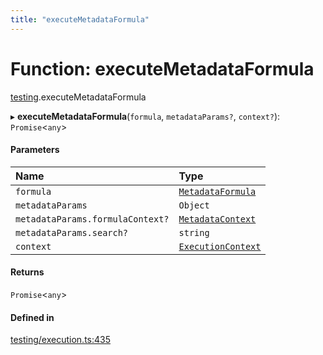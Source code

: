 ```yaml
---
title: "executeMetadataFormula"
---
```

# Function: executeMetadataFormula

[testing](../modules/testing.md).executeMetadataFormula

▸ **executeMetadataFormula**(`formula`, `metadataParams?`, `context?`): `Promise`<`any`\>

#### Parameters

| Name | Type |
| :------ | :------ |
| `formula` | [`MetadataFormula`](../types/core.MetadataFormula.md) |
| `metadataParams` | `Object` |
| `metadataParams.formulaContext?` | [`MetadataContext`](../types/core.MetadataContext.md) |
| `metadataParams.search?` | `string` |
| `context` | [`ExecutionContext`](../interfaces/core.ExecutionContext.md) |

#### Returns

`Promise`<`any`\>

#### Defined in

[testing/execution.ts:435](https://github.com/coda/packs-sdk/blob/main/testing/execution.ts#L435)
